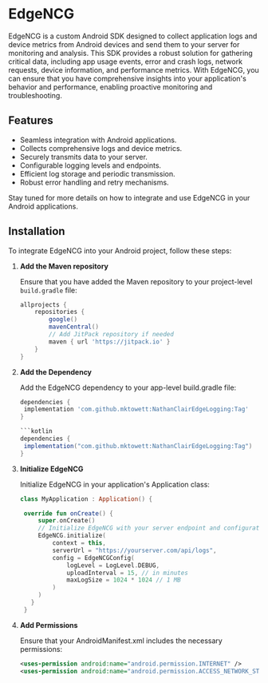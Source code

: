 # EdgeNCG

EdgeNCG is a custom Android SDK designed to collect application logs and device metrics from Android devices and send them to your server for monitoring and analysis. This SDK provides a robust solution for gathering critical data, including app usage events, error and crash logs, network requests, device information, and performance metrics. With EdgeNCG, you can ensure that you have comprehensive insights into your application's behavior and performance, enabling proactive monitoring and troubleshooting.

## Features

- Seamless integration with Android applications.
- Collects comprehensive logs and device metrics.
- Securely transmits data to your server.
- Configurable logging levels and endpoints.
- Efficient log storage and periodic transmission.
- Robust error handling and retry mechanisms.

Stay tuned for more details on how to integrate and use EdgeNCG in your Android applications.

## Installation

To integrate EdgeNCG into your Android project, follow these steps:

1. **Add the Maven repository**

   Ensure that you have added the Maven repository to your project-level `build.gradle` file:

   ```groovy
   allprojects {
       repositories {
           google()
           mavenCentral()
           // Add JitPack repository if needed
           maven { url 'https://jitpack.io' }
       }
   }

2. **Add the Dependency**
   
   Add the EdgeNCG dependency to your app-level build.gradle file:
   
   ```groovy
   dependencies {
    implementation 'com.github.mktowett:NathanClairEdgeLogging:Tag'
   }

   ```kotlin
   dependencies {
    implementation("com.github.mktowett:NathanClairEdgeLogging:Tag")
   }
   
4. **Initialize EdgeNCG**

   Initialize EdgeNCG in your application's Application class:

   ```kotlin
   class MyApplication : Application() {

    override fun onCreate() {
        super.onCreate()
        // Initialize EdgeNCG with your server endpoint and configuration
        EdgeNCG.initialize(
            context = this,
            serverUrl = "https://yourserver.com/api/logs",
            config = EdgeNCGConfig(
                logLevel = LogLevel.DEBUG,
                uploadInterval = 15, // in minutes
                maxLogSize = 1024 * 1024 // 1 MB
            )
        )
      }
    }

6. **Add Permissions**

   Ensure that your AndroidManifest.xml includes the necessary permissions:

   ```xml
   <uses-permission android:name="android.permission.INTERNET" />
   <uses-permission android:name="android.permission.ACCESS_NETWORK_STATE" />
   


